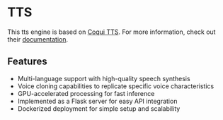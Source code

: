 # TTS
This tts engine is based on [Coqui TTS](https://github.com/coqui-ai/TTS). For more information, check out their [documentation](https://docs.coqui.ai/en/latest/).

## Features
- Multi-language support with high-quality speech synthesis
- Voice cloning capabilities to replicate specific voice characteristics
- GPU-accelerated processing for fast inference
- Implemented as a Flask server for easy API integration
- Dockerized deployment for simple setup and scalability
